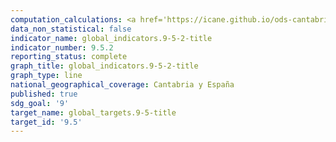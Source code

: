 ```yaml
---
computation_calculations: <a href='https://icane.github.io/ods-cantabria/assets/pdf/9.5.2.1.pdf' target='_blank'>Número de investigadores (en equivalente a tiempo completo) por cada millón de habitantes</a>
data_non_statistical: false
indicator_name: global_indicators.9-5-2-title
indicator_number: 9.5.2
reporting_status: complete
graph_title: global_indicators.9-5-2-title
graph_type: line
national_geographical_coverage: Cantabria y España
published: true
sdg_goal: '9'
target_name: global_targets.9-5-title
target_id: '9.5'
---
```

